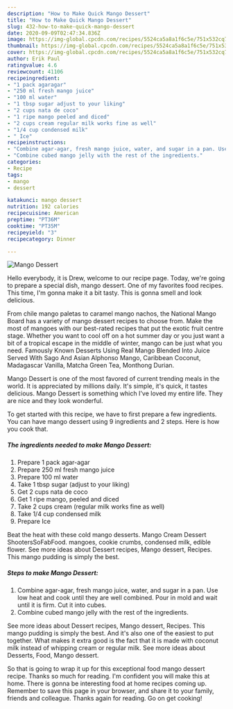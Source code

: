 ```yaml
---
description: "How to Make Quick Mango Dessert"
title: "How to Make Quick Mango Dessert"
slug: 432-how-to-make-quick-mango-dessert
date: 2020-09-09T02:47:34.836Z
image: https://img-global.cpcdn.com/recipes/5524ca5a8a1f6c5e/751x532cq70/mango-dessert-recipe-main-photo.jpg
thumbnail: https://img-global.cpcdn.com/recipes/5524ca5a8a1f6c5e/751x532cq70/mango-dessert-recipe-main-photo.jpg
cover: https://img-global.cpcdn.com/recipes/5524ca5a8a1f6c5e/751x532cq70/mango-dessert-recipe-main-photo.jpg
author: Erik Paul
ratingvalue: 4.6
reviewcount: 41106
recipeingredient:
- "1 pack agaragar"
- "250 ml fresh mango juice"
- "100 ml water"
- "1 tbsp sugar adjust to your liking"
- "2 cups nata de coco"
- "1 ripe mango peeled and diced"
- "2 cups cream regular milk works fine as well"
- "1/4 cup condensed milk"
- " Ice"
recipeinstructions:
- "Combine agar-agar, fresh mango juice, water, and sugar in a pan. Use low heat and cook until they are well combined. Pour in mold and wait until it is firm. Cut it into cubes."
- "Combine cubed mango jelly with the rest of the ingredients."
categories:
- Recipe
tags:
- mango
- dessert

katakunci: mango dessert 
nutrition: 192 calories
recipecuisine: American
preptime: "PT36M"
cooktime: "PT35M"
recipeyield: "3"
recipecategory: Dinner

---
```



![Mango Dessert](https://img-global.cpcdn.com/recipes/5524ca5a8a1f6c5e/751x532cq70/mango-dessert-recipe-main-photo.jpg)

Hello everybody, it is Drew, welcome to our recipe page. Today, we're going to prepare a special dish, mango dessert. One of my favorites food recipes. This time, I'm gonna make it a bit tasty. This is gonna smell and look delicious.

From chile mango paletas to caramel mango nachos, the National Mango Board has a variety of mango dessert recipes to choose from. Make the most of mangoes with our best-rated recipes that put the exotic fruit centre stage. Whether you want to cool off on a hot summer day or you just want a bit of a tropical escape in the middle of winter, mango can be just what you need. Famously Known Desserts Using Real Mango Blended Into Juice Served With Sago And Asian Alphonso Mango, Caribbean Coconut, Madagascar Vanilla, Matcha Green Tea, Monthong Durian.

Mango Dessert is one of the most favored of current trending meals in the world. It is appreciated by millions daily. It's simple, it's quick, it tastes delicious. Mango Dessert is something which I've loved my entire life. They are nice and they look wonderful.


To get started with this recipe, we have to first prepare a few ingredients. You can have mango dessert using 9 ingredients and 2 steps. Here is how you cook that.

<!--inarticleads1-->

##### The ingredients needed to make Mango Dessert:

1. Prepare 1 pack agar-agar
1. Prepare 250 ml fresh mango juice
1. Prepare 100 ml water
1. Take 1 tbsp sugar (adjust to your liking)
1. Get 2 cups nata de coco
1. Get 1 ripe mango, peeled and diced
1. Take 2 cups cream (regular milk works fine as well)
1. Take 1/4 cup condensed milk
1. Prepare  Ice


Beat the heat with these cold mango desserts. Mango Cream Dessert ShootersSoFabFood. mangoes, cookie crumbs, condensed milk, edible flower. See more ideas about Dessert recipes, Mango dessert, Recipes. This mango pudding is simply the best. 

<!--inarticleads2-->

##### Steps to make Mango Dessert:

1. Combine agar-agar, fresh mango juice, water, and sugar in a pan. Use low heat and cook until they are well combined. Pour in mold and wait until it is firm. Cut it into cubes.
1. Combine cubed mango jelly with the rest of the ingredients.


See more ideas about Dessert recipes, Mango dessert, Recipes. This mango pudding is simply the best. And it&#39;s also one of the easiest to put together. What makes it extra good is the fact that it is made with coconut milk instead of whipping cream or regular milk. See more ideas about Desserts, Food, Mango dessert. 

So that is going to wrap it up for this exceptional food mango dessert recipe. Thanks so much for reading. I'm confident you will make this at home. There is gonna be interesting food at home recipes coming up. Remember to save this page in your browser, and share it to your family, friends and colleague. Thanks again for reading. Go on get cooking!
